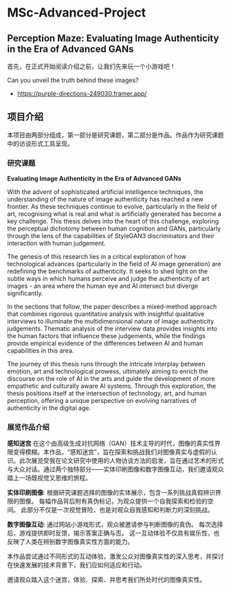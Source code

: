 # MSc-Advanced-Project
## Perception Maze: Evaluating Image Authenticity in the Era of Advanced GANs

首先，在正式开始阅读介绍之前，让我们先来玩一个小游戏吧！

Can you unveil the truth behind these images?

- https://purple-directions-249030.framer.app/


## 项目介绍

本项目由两部分组成，第一部分是研究课题，第二部分是作品。作品作为研究课题中的访谈形式工具呈现。

### 研究课题

**Evaluating Image Authenticity in the Era of Advanced GANs**

With the advent of sophisticated artificial intelligence techniques, the understanding of the nature of image authenticity has reached a new frontier. As these techniques continue to evolve, particularly in the field of art, recognising what is real and what is artificially generated has become a key challenge. This thesis delves into the heart of this challenge, exploring the perceptual dichotomy between human cognition and GANs, particularly through the lens of the capabilities of StyleGAN3 discriminators and their interaction with human judgement.

The genesis of this research lies in a critical exploration of how technological advances (particularly in the field of AI image generation) are redefining the benchmarks of authenticity. It seeks to shed light on the subtle ways in which humans perceive and judge the authenticity of art images - an area where the human eye and AI intersect but diverge significantly.

In the sections that follow, the paper describes a mixed-method approach that combines rigorous quantitative analysis with insightful qualitative interviews to illuminate the multidimensional nature of image authenticity judgements. Thematic analysis of the interview data provides insights into the human factors that influence these judgements, while the findings provide empirical evidence of the differences between AI and human capabilities in this area.

The journey of this thesis runs through the intricate interplay between emotion, art and technological prowess, ultimately aiming to enrich the discourse on the role of AI in the arts and guide the development of more empathetic and culturally aware AI systems. Through this exploration, the thesis positions itself at the intersection of technology, art, and human perception, offering a unique perspective on evolving narratives of authenticity in the digital age.


### 展览作品介绍

**感知迷宫**
  在这个由高级生成对抗网络（GAN）技术主导的时代，图像的真实性界限变得模糊。本作品，“感知迷宫”，旨在探索和挑战我们对图像真实与虚假的认识。此次展览受我在论文研究中使用的人物访谈方法的启发，旨在通过艺术的形式与大众对话。通过两个独特部分——实体印刷图像和数字图像互动，我们邀请观众踏上一场既视觉又思维的旅程。

**实体印刷图像**:
  根据研究课题选择的图像的实体展示，包含一系列挑战真假辨识界限的图像。
  每幅作品背后附有真伪标记，为观众提供一个自我探索和检验的空间。
  此部分不仅是一次视觉冒险，也是对观众自我感知和判断力的深刻挑战。

**数字图像互动**:
  通过网站小游戏形式，观众被邀请参与判断图像的真伪。
  每次选择后，游戏提供即时反馈，揭示答案正确与否。
  这一互动体验不仅具有娱乐性，也反映了人类在辨别数字图像真实性方面的能力。


本作品尝试通过不同形式的互动体验，激发公众对图像真实性的深入思考，并探讨在快速发展的技术背景下，我们应如何适应和行动。

邀请观众踏入这个迷宫，体验、探索、并思考我们所处时代的图像真实性。




